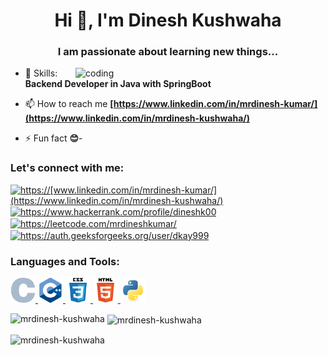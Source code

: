 <h1 align="center">Hi 👋, I'm Dinesh Kushwaha</h1>
<h3 align="center">I am passionate about learning new things...</h3>

<img align="right" alt="coding" width="400" src="https://user-images.githubusercontent.com/55389276/140866485-8fb1c876-9a8f-4d6a-98dc-08c4981eaf70.gif" >

- 💬 Skills: **Backend Developer in Java with SpringBoot**

- 📫 How to reach me **[https://www.linkedin.com/in/mrdinesh-kumar/](https://www.linkedin.com/in/mrdinesh-kushwaha/)**

- ⚡ Fun fact **😊**-
 
<h3 align="left">Let's connect with me:</h3>
<p align="left">
<a href="https://https://www.linkedin.com/in/mrdinesh-kushwaha/" target="blank"><img align="center" src="https://raw.githubusercontent.com/rahuldkjain/github-profile-readme-generator/master/src/images/icons/Social/linked-in-alt.svg" alt="https://[www.linkedin.com/in/mrdinesh-kumar/](https://www.linkedin.com/in/mrdinesh-kushwaha/)" height="30" width="40" /></a>
<a href="https://www.hackerrank.com/profile/dineshk00" target="blank"><img align="center" src="https://raw.githubusercontent.com/rahuldkjain/github-profile-readme-generator/master/src/images/icons/Social/hackerrank.svg" alt="https://www.hackerrank.com/profile/dineshk00" height="30" width="40" /></a>
<a href="https://leetcode.com/u/mrdineshkushwaha/" target="blank"><img align="center" src="https://raw.githubusercontent.com/rahuldkjain/github-profile-readme-generator/master/src/images/icons/Social/leet-code.svg" alt="https://leetcode.com/mrdineshkumar/" height="30" width="40" /></a>
<a href="https://auth.geeksforgeeks.org/user/dkay999" target="blank"><img align="center" src="https://raw.githubusercontent.com/rahuldkjain/github-profile-readme-generator/master/src/images/icons/Social/geeks-for-geeks.svg" alt="https://auth.geeksforgeeks.org/user/dkay999" height="30" width="40" /></a>
</p>

<h3 align="left">Languages and Tools:</h3>
<p align="left"> <a href="https://www.cprogramming.com/" target="_blank" rel="noreferrer"> <img src="https://raw.githubusercontent.com/devicons/devicon/master/icons/c/c-original.svg" alt="c" width="40" height="40"/> </a> <a href="https://www.w3schools.com/cpp/" target="_blank" rel="noreferrer"> <img src="https://raw.githubusercontent.com/devicons/devicon/master/icons/cplusplus/cplusplus-original.svg" alt="cplusplus" width="40" height="40"/> </a> <a href="https://www.w3schools.com/css/" target="_blank" rel="noreferrer"> <img src="https://raw.githubusercontent.com/devicons/devicon/master/icons/css3/css3-original-wordmark.svg" alt="css3" width="40" height="40"/> </a> <a href="https://www.w3.org/html/" target="_blank" rel="noreferrer"> <img src="https://raw.githubusercontent.com/devicons/devicon/master/icons/html5/html5-original-wordmark.svg" alt="html5" width="40" height="40"/> </a> <a href="https://www.python.org" target="_blank" rel="noreferrer"> <img src="https://raw.githubusercontent.com/devicons/devicon/master/icons/python/python-original.svg" alt="python" width="40" height="40"/> </a> </p>

<p><img align="left" src="https://github-readme-stats.vercel.app/api/top-langs?username=mrdinesh-kushwaha&show_icons=true&locale=en&layout=compact" alt="mrdinesh-kushwaha" /></p>

<p>&nbsp;<img align="center" src="https://github-readme-stats.vercel.app/api?username=mrdinesh-kushwaha&show_icons=true&locale=en" alt="mrdinesh-kushwaha" /></p>

<p><img align="center" src="https://github-readme-streak-stats.herokuapp.com/?user=mrdinesh-kushwaha&" alt="mrdinesh-kushwaha" /></p>
